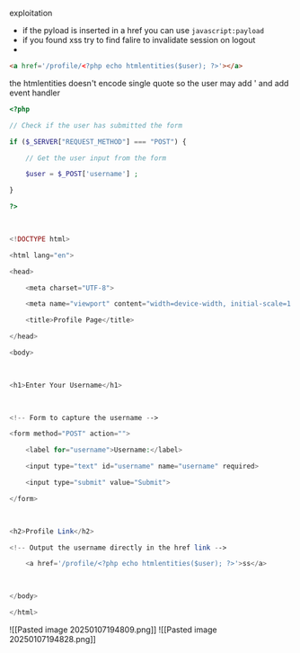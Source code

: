 exploitation 


- if the pyload is inserted in a href    you can use `javascript:payload`
- if you found xss try to find falire to invalidate session on logout
- 
```html
<a href='/profile/<?php echo htmlentities($user); ?>'></a>
```
the htmlentities doesn't encode  single quote  so the user may add ' and add event handler 

```php
<?php

// Check if the user has submitted the form

if ($_SERVER["REQUEST_METHOD"] === "POST") {

    // Get the user input from the form

    $user = $_POST['username'] ;

}

?>

  

<!DOCTYPE html>

<html lang="en">

<head>

    <meta charset="UTF-8">

    <meta name="viewport" content="width=device-width, initial-scale=1.0">

    <title>Profile Page</title>

</head>

<body>

  

<h1>Enter Your Username</h1>

  

<!-- Form to capture the username -->

<form method="POST" action="">

    <label for="username">Username:</label>

    <input type="text" id="username" name="username" required>

    <input type="submit" value="Submit">

</form>

  

<h2>Profile Link</h2>

<!-- Output the username directly in the href link -->

    <a href='/profile/<?php echo htmlentities($user); ?>'>ss</a>

  

</body>

</html>
```

![[Pasted image 20250107194809.png]]
![[Pasted image 20250107194828.png]]
